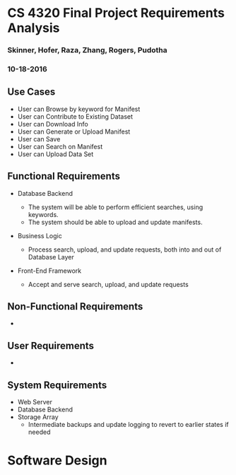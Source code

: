 # CS 4320 Final Project Requirements Analysis

### Skinner, Hofer, Raza, Zhang, Rogers, Pudotha

### 10-18-2016

## Use Cases
- User can Browse by keyword for Manifest
- User can Contribute to Existing Dataset
- User can Download Info
- User can Generate or Upload Manifest
- User can Save
- User can Search on Manifest
- User can Upload Data Set

## Functional Requirements
- Database Backend
  - The system will be able to perform efficient searches, using keywords.
  - The system should be able to upload and update manifests.

- Business Logic
  - Process search, upload, and update requests, both into and out of Database Layer
- Front-End Framework
  - Accept and serve search, upload, and update requests

## Non-Functional Requirements
-

## User Requirements
-

## System Requirements
- Web Server
- Database Backend
- Storage Array
  - Intermediate backups and update logging to revert to earlier states if needed

# Software Design
